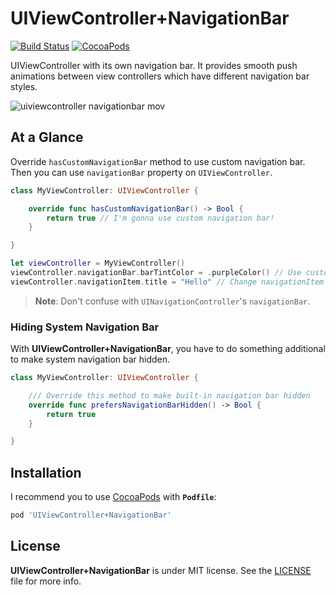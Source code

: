 UIViewController+NavigationBar
==============================

[![Build Status](https://travis-ci.org/devxoul/UIViewController-NavigationBar.svg?branch=master)](https://travis-ci.org/devxoul/UIViewController-NavigationBar)
[![CocoaPods](http://img.shields.io/cocoapods/v/UIViewController+NavigationBar.svg)](https://cocoapods.org/pods/UIViewController+NavigationBar)

UIViewController with its own navigation bar. It provides smooth push animations between view controllers which have different navigation bar styles.

![uiviewcontroller navigationbar mov](https://cloud.githubusercontent.com/assets/931655/12593208/391d243a-c4b3-11e5-9a05-831f3c72753d.gif)


At a Glance
-----------

Override `hasCustomNavigationBar` method to use custom navigation bar. Then you can use `navigationBar` property on `UIViewController`.

```swift
class MyViewController: UIViewController {

    override func hasCustomNavigationBar() -> Bool {
        return true // I'm gonna use custom navigation bar!
    }

}

let viewController = MyViewController()
viewController.navigationBar.barTintColor = .purpleColor() // Use custom navigation bar
viewController.navigationItem.title = "Hello" // Change navigationItem property
```

> **Note**: Don't confuse with `UINavigationController`'s `navigationBar`.


### Hiding System Navigation Bar

With **UIViewController+NavigationBar**, you have to do something additional to make system navigation bar hidden.

```swift
class MyViewController: UIViewController {

    /// Override this method to make built-in navigation bar hidden
    override func prefersNavigationBarHidden() -> Bool {
        return true
    }

}
```


Installation
------------

I recommend you to use [CocoaPods](http://cocoapods.org) with **`Podfile`**:

```ruby
pod 'UIViewController+NavigationBar'
```


License
-------

**UIViewController+NavigationBar** is under MIT license. See the [LICENSE](LICENSE) file for more info.
